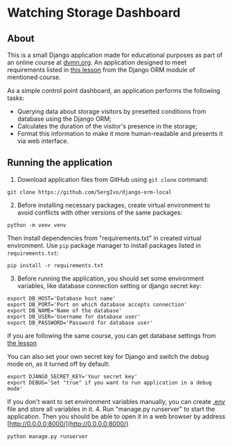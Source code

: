 # Watching Storage Dashboard

## About

This is a small Django application made for educational purposes as part of an online course at [dvmn.org](https://dvmn.org/). An application designed to meet requirements listed in [this lesson](https://dvmn.org/modules/django-orm/lesson/watching-storage/) from the Django ORM module of mentioned course.

As a simple control point dashboard, an application performs the following tasks:

* Querying data about storage visitors by presetted conditions from database using the Django ORM;
* Calculates the duration of the visitor's presence in the storage;
* Format this information to make it more human-readable and presents it via web interface.

## Running the application

1. Download application files from GitHub using `git clone` command:
```
git clone https://github.com/SergIvo/django-orm-local
```
2. Before installing necessary packages, create virtual environment to avoid conflicts with other versions of the same packages:
```
python -m venv venv
```
Then install dependencies from "requirements.txt" in created virtual environment. Use `pip` package manager to install packages listed in `requirements.txt`:
```
pip install -r requirements.txt
```
3. Before running the application, you should set some environment variables, like database connection setting or django secret key:
```
export DB_HOST='Database host name'
export DB_PORT='Port on which database accepts connection'
export DB_NAME='Name of the database'
export DB_USER='Username for database user'
export DB_PASSWORD='Password for database user'
```
If you are following the same course, you can get database settings from [the lesson](https://dvmn.org/modules/django-orm/lesson/watching-storage/)

You can also set your own secret key for Django and switch the debug mode on, as it turned off by default: 
```
export DJANGO_SECRET_KEY='Your secret key'
export DEBUG='Set "true" if you want to run application in a debug mode'
```
If you don't want to set environment variables manually, you can create [.env](https://pypi.org/project/python-dotenv/#getting-started) file and store all variables in it.
4. Run "manage.py runserver" to start the application. Then you should be able to open it in a web browser by address [http://0.0.0.0:8000/](http://0.0.0.0:8000/)
```
python manage.py runserver
```
